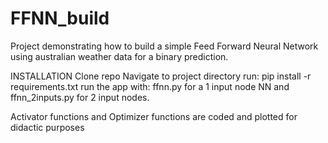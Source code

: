 # FFNN_build

Project demonstrating how to build a simple Feed Forward Neural Network using australian weather data for a binary prediction. 

INSTALLATION Clone repo Navigate to project directory run: pip install -r requirements.txt run the app with: ffnn.py for a 1 input node NN and ffnn_2inputs.py for 2 input nodes. 

Activator functions and Optimizer functions are coded and plotted for didactic purposes
